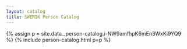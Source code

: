 ```yaml
---
layout: catalog
title: SWERIK Person Catalog
---
```

{% assign p = site.data._person-catalog.i-NW9amfhpK6mEn3WxKi9YQ9 %}
{% include person-catalog.html p=p %}

